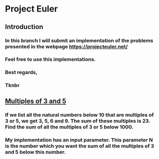 # Project Euler

## Introduction
### In this branch I will submit an implementation of the problems presented in the webpage https://projecteuler.net/
### Feel free to use this implementations.
### Best regards, 
### Tknbr

## [Multiples of 3 and 5](https://github.com/tknbr/euler)
### If we list all the natural numbers below 10 that are multiples of 3 or 5, we get 3, 5, 6 and 9. The sum of these multiples is 23. Find the sum of all the multiples of 3 or 5 below 1000.
### My implementation has an input parameter. This parameter N is the number which you want the sum of all the multiples of 3 and 5 below this number.


